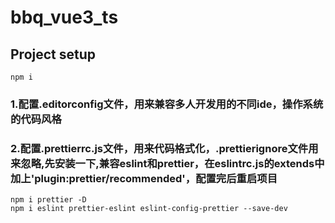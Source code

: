 # bbq_vue3_ts

## Project setup
```
npm i
```

### 1.配置.editorconfig文件，用来兼容多人开发用的不同ide，操作系统的代码风格

### 2.配置.prettierrc.js文件，用来代码格式化，.prettierignore文件用来忽略,先安装一下,兼容eslint和prettier，在eslintrc.js的extends中加上'plugin:prettier/recommended'，配置完后重启项目
```
npm i prettier -D
npm i eslint prettier-eslint eslint-config-prettier --save-dev
```
